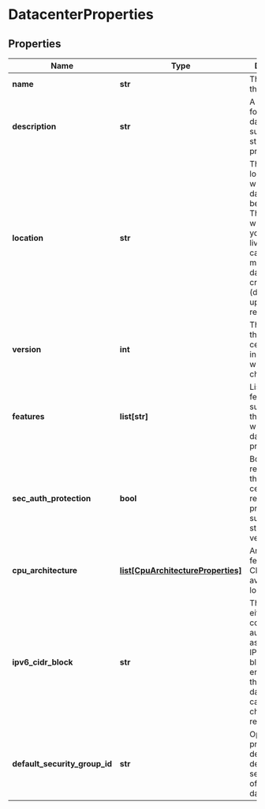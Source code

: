 # DatacenterProperties

## Properties
| Name | Type | Description | Notes |
| ------------ | ------------- | ------------- | ------------- |
| **name** | **str** | The name of the  resource. | [optional]  |
| **description** | **str** | A description for the datacenter, such as staging, production. | [optional]  |
| **location** | **str** | The physical location where the datacenter will be created. This will be where all of your servers live. Property cannot be modified after datacenter creation (disallowed in update requests). |  |
| **version** | **int** | The version of the data center; incremented with every change. | [optional] [readonly]  |
| **features** | **list[str]** | List of features supported by the location where this data center is provisioned. | [optional] [readonly]  |
| **sec_auth_protection** | **bool** | Boolean value representing if the data center requires extra protection, such as two-step verification. | [optional]  |
| **cpu_architecture** | [**list[CpuArchitectureProperties]**](CpuArchitectureProperties.md) | Array of features and CPU families available in a location | [optional] [readonly]  |
| **ipv6_cidr_block** | **str** | This value is either &#39;null&#39; or contains an automatically-assigned /56 IPv6 CIDR block if IPv6 is enabled on this virtual data center. It can neither be changed nor removed. | [optional] [readonly]  |
| **default_security_group_id** | **str** | Optional property to define the default security group of the datacenter. | [optional]  |


